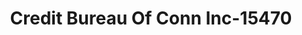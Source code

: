 ---
f_zip-code: 6516
f_state-code: CT
title: Credit Bureau Of Conn Inc-15470
f_phone: 203-931-2000
f_city-only: West Haven
f_address: 600 Saw Mill Road West Have
f_location-unique-id: '15470'
slug: credit-bureau-of-conn-inc-15470
updated-on: '2024-05-30T13:46:58.046Z'
created-on: '2024-05-30T13:36:59.803Z'
published-on: '2024-05-30T13:54:32.469Z'
f_city-state: cms/city/west-haven-ct.md
f_company: cms/company/credit-bureau-of-conn-inc.md
f_state: cms/state/connecticut.md
layout: '[payday-loan].html'
tags: payday-loan
---